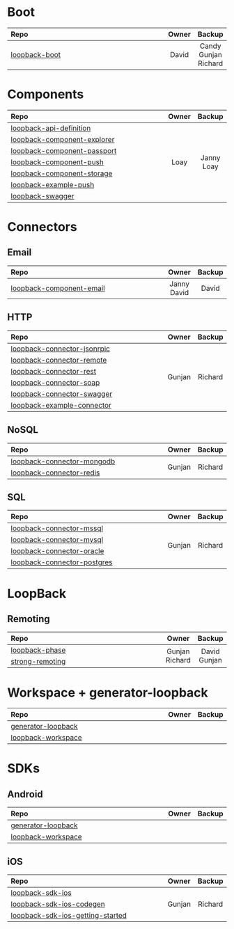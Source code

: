 # Boot

<table>
  <thead>
    <tr>
      <th width="100%" align="left">Repo
      <th>Owner
      <th>Backup
  <tbody>
    <tr><td><a href="//github.com/strongloop/loopback-boot">loopback-boot</a>
        <td rowspan="1" align="center">David
        <td rowspan="1" align="center">Candy<br>Gunjan<br>Richard
</table>

# Components

<table>
  <thead>
    <tr>
      <th width="100%" align="left">Repo
      <th>Owner
      <th>Backup
  <tbody>
    <tr><td><a href="//github.com/strongloop/loopback-api-definition">loopback-api-definition</a>
        <td rowspan="7" align="center">Loay
        <td rowspan="7" align="center">Janny<br>Loay
    <tr><td><a href="//github.com/strongloop/loopback-component-explorer">loopback-component-explorer</a>
    <tr><td><a href="//github.com/strongloop/loopback-component-passport">loopback-component-passport</a>
    <tr><td><a href="//github.com/strongloop/loopback-component-push">loopback-component-push</a>
    <tr><td><a href="//github.com/strongloop/loopback-component-storage">loopback-component-storage</a>
    <tr><td><a href="//github.com/strongloop/loopback-example-push">loopback-example-push</a>
    <tr><td><a href="//github.com/strongloop/loopback-swagger">loopback-swagger</a>
</table>

# Connectors

## Email

<table>
  <thead>
    <tr>
      <th width="100%" align="left">Repo
      <th>Owner
      <th>Backup
  <tbody>
    <tr><td><a href="//github.com/strongloop/loopback-component-email">loopback-component-email</a>
        <td rowspan="1" align="center">Janny<br>David
        <td rowspan="1" align="center">David
</table>

## HTTP

<table>
  <thead>
    <tr>
      <th width="100%" align="left">Repo
      <th>Owner
      <th>Backup
  <tbody>
    <tr><td><a href="//github.com/strongloop/loopback-connector-jsonrpic">loopback-connector-jsonrpic</a>
        <td rowspan="6" align="center">Gunjan
        <td rowspan="6" align="center">Richard
    <tr><td><a href="//github.com/strongloop/loopback-connector-remote">loopback-connector-remote</a>
    <tr><td><a href="//github.com/strongloop/loopback-connector-rest">loopback-connector-rest</a>
    <tr><td><a href="//github.com/strongloop/loopback-connector-soap">loopback-connector-soap</a>
    <tr><td><a href="//github.com/strongloop/loopback-connector-swagger">loopback-connector-swagger</a>
    <tr><td><a href="//github.com/strongloop/loopback-example-connector">loopback-example-connector</a>
</table>

## NoSQL

<table>
  <thead>
    <tr>
      <th width="100%" align="left">Repo
      <th>Owner
      <th>Backup
  <tbody>
    <tr><td><a href="//github.com/strongloop/loopback-connector-mongodb">loopback-connector-mongodb</a>
        <td rowspan="2" align="center">Gunjan
        <td rowspan="2" align="center">Richard
    <tr><td><a href="//github.com/strongloop/loopback-connector-redis">loopback-connector-redis</a>
</table>

## SQL

<table>
  <thead>
    <tr>
      <th width="100%" align="left">Repo
      <th>Owner
      <th>Backup
  <tbody>
    <tr><td><a href="//github.com/strongloop/loopback-connector-mssql">loopback-connector-mssql</a>
        <td rowspan="4" align="center">Gunjan
        <td rowspan="4" align="center">Richard
    <tr><td><a href="//github.com/strongloop/loopback-connector-mysql">loopback-connector-mysql</a>
    <tr><td><a href="//github.com/strongloop/loopback-connector-oracle">loopback-connector-oracle</a>
    <tr><td><a href="//github.com/strongloop/loopback-connector-postgres">loopback-connector-postgres</a>
</table>

# LoopBack

## Remoting

<table>
  <thead>
    <tr>
      <th width="100%" align="left">Repo
      <th>Owner
      <th>Backup
  <tbody>
    <tr><td><a href="//github.com/strongloop/loopback-phase">loopback-phase</a>
        <td rowspan="2" align="center">Gunjan<br>Richard
        <td rowspan="2" align="center">David<br>Gunjan
    <tr><td><a href="//github.com/strongloop/strong-remoting">strong-remoting</a>
</table>

# Workspace + generator-loopback

<table>
  <thead>
    <tr>
      <th width="100%" align="left">Repo
      <th>Owner
      <th>Backup
  <tbody>
    <tr><td><a href="//github.com/strongloop/generator-loopback">generator-loopback</a>
        <td rowspan="2" align="center">
        <td rowspan="2" align="center">
    <tr><td><a href="//github.com/strongloop/loopback-workspace">loopback-workspace</a>
</table>

# SDKs

## Android

<table>
  <thead>
    <tr>
      <th width="100%" align="left">Repo
      <th>Owner
      <th>Backup
  <tbody>
    <tr><td><a href="//github.com/strongloop/generator-loopback">generator-loopback</a>
        <td rowspan="2" align="center">
        <td rowspan="2" align="center">
    <tr><td><a href="//github.com/strongloop/loopback-workspace">loopback-workspace</a>
</table>

## iOS

<table>
  <thead>
    <tr>
      <th width="100%" align="left">Repo
      <th>Owner
      <th>Backup
  <tbody>
    <tr><td><a href="//github.com/strongloop/loopback-sdk-ios">loopback-sdk-ios</a>
        <td rowspan="3" align="center">Gunjan
        <td rowspan="3" align="center">Richard
    <tr><td><a href="//github.com/strongloop/loopback-sdk-ios-codegen">loopback-sdk-ios-codegen</a>
    <tr><td><a href="//github.com/strongloop/loopback-sdk-ios-getting-started">loopback-sdk-ios-getting-started</a>
</table>